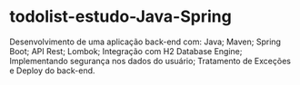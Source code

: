 # todolist-estudo-Java-Spring

Desenvolvimento de uma aplicação back-end com:
Java; 
Maven; 
Spring Boot; 
API Rest; 
Lombok; 
Integração com H2 Database Engine; 
Implementando segurança nos dados do usuário; 
Tratamento de Exceções e Deploy do back-end.

